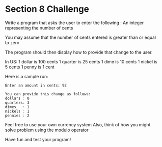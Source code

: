 # Section 8 Challenge

Write a program that asks the user to enter the following :
An integer representing the number of cents

You may assume that the number of cents entered is greater than or equal to zero

The program should then display how to provide that change to the user.

In US:
	1 dollar is 100 cents
	1 quarter is 25 cents
	1 dime is 10 cents
	1 nickel is 5 cents
	1 penny is 1 cent

Here is a sample run:

	Enter an amount in cents: 92

	You can provide this change as follows:
	dollars	: 0
	quarters: 3
	dimes	: 1
	nickels	: 1
	pennies	: 2

Feel free to use your own currency system
Also, think of how you might solve problem using the modulo operator

Have fun and test your program!
